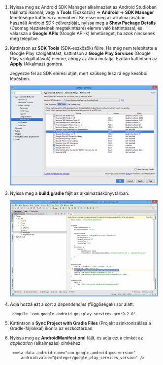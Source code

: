1. Nyissa meg az Android SDK Manager alkalmazást az Android Studióban található ikonnal, vagy a **Tools** (Eszközök) -> **Android** -> **SDK Manager** lehetőségre kattintva a menüben. Keresse meg az alkalmazásában használt Android SDK célverzióját, nyissa meg a **Show Package Details** (Csomag részleteinek megtekintésre) elemre való kattintással, és válassza a **Google APIs** (Google API-k) lehetőséget, ha azok nincsenek még telepítve.

2. Kattintson az **SDK Tools** (SDK-eszközök) fülre. Ha még nem telepítette a Google Play szolgáltatást, kattintson a **Google Play Services** (Google Play szolgáltatások) elemre, ahogy az ábra mutatja. Ezután kattintson az **Apply** (Alkalmaz) gombra. 
 
    Jegyezze fel az SDK elérési útját, mert szükség lesz rá egy későbbi lépésben. 

    ![](./media/notification-hubs-android-studio-add-google-play-services/notification-hubs-android-studio-sdk-manager.png)


3. Nyissa meg a **build.gradle** fájlt az alkalmazáskönyvtárban.

    ![](./media/notification-hubs-android-studio-add-google-play-services/notification-hubs-android-studio-add-google-play-dependency.png)

4. Adja hozzá ezt a sort a *dependencies* (függőségek) sor alatt: 

        compile 'com.google.android.gms:play-services-gcm:9.2.0'

5. Kattintson a **Sync Project with Gradle Files** (Projekt szinkronizálása a Gradle-fájlokkal) ikonra az eszköztárban.

6. Nyissa meg az **AndroidManifest.xml** fájlt, és adja ezt a címkét az *application* (alkalmazás) címkéhez.

        <meta-data android:name="com.google.android.gms.version"
            android:value="@integer/google_play_services_version" />
 






<!--HONumber=Sep16_HO4-->


